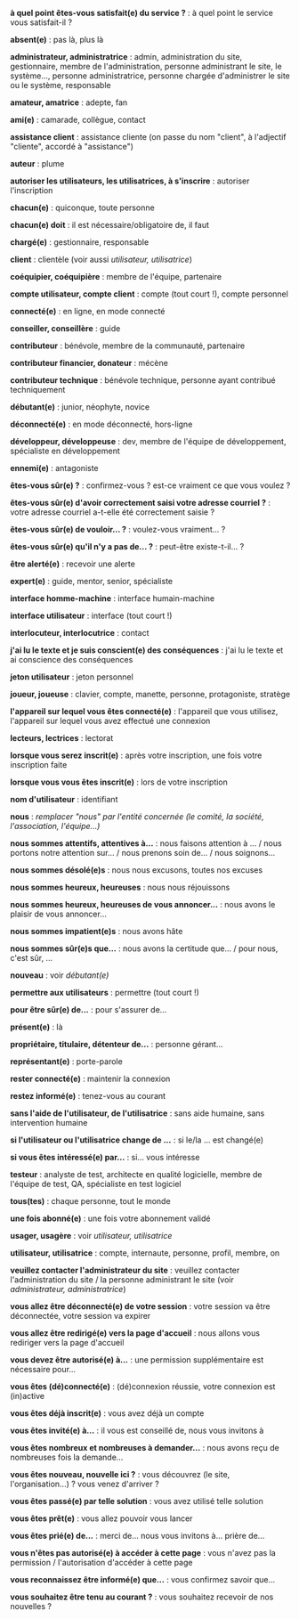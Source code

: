 **à quel point êtes-vous satisfait(e) du service ?** : à quel point le service vous satisfait-il ?

**absent(e)** : pas là, plus là

**administrateur, administratrice** : admin, administration du site, gestionnaire, membre de l'administration, personne administrant le site, le système..., personne administratrice, personne chargée d'administrer le site ou le système, responsable

**amateur, amatrice** : adepte, fan

**ami(e)** : camarade, collègue, contact

**assistance client** : assistance cliente (on passe du nom "client", à l'adjectif "cliente", accordé à "assistance")

**auteur** : plume

**autoriser les utilisateurs, les utilisatrices, à s'inscrire** : autoriser l'inscription

**chacun(e)** : quiconque, toute personne

**chacun(e) doit** : il est nécessaire/obligatoire de, il faut

**chargé(e)** : gestionnaire, responsable

**client** : clientèle (voir aussi *utilisateur, utilisatrice*)

**coéquipier, coéquipière** : membre de l'équipe, partenaire

**compte utilisateur, compte client** : compte (tout court !), compte personnel

**connecté(e)** : en ligne, en mode connecté

**conseiller, conseillère** : guide

**contributeur** : bénévole, membre de la communauté, partenaire

**contributeur financier, donateur** : mécène

**contributeur technique** : bénévole technique, personne ayant contribué techniquement

**débutant(e)** : junior, néophyte, novice

**déconnecté(e)** : en mode déconnecté, hors-ligne

**développeur, développeuse** : dev, membre de l'équipe de développement, spécialiste en développement

**ennemi(e)** : antagoniste

**êtes-vous sûr(e) ?** : confirmez-vous ? est-ce vraiment ce que vous voulez ?

**êtes-vous sûr(e) d'avoir correctement saisi votre adresse courriel ?** : votre adresse courriel a-t-elle été correctement saisie ?

**êtes-vous sûr(e) de vouloir... ?** : voulez-vous vraiment... ?

**êtes-vous sûr(e) qu'il n'y a pas de... ?** : peut-être existe-t-il... ?

**être alerté(e)** : recevoir une alerte

**expert(e)** : guide, mentor, senior, spécialiste

**interface homme-machine** : interface humain-machine

**interface utilisateur** : interface (tout court !)

**interlocuteur, interlocutrice** : contact

**j'ai lu le texte et je suis conscient(e) des conséquences** : j'ai lu le texte et ai conscience des conséquences

**jeton utilisateur** : jeton personnel

**joueur, joueuse** : clavier, compte, manette, personne, protagoniste, stratège

**l'appareil sur lequel vous êtes connecté(e)** : l'appareil que vous utilisez, l'appareil sur lequel vous avez effectué une connexion

**lecteurs, lectrices** : lectorat

**lorsque vous serez inscrit(e)** : après votre inscription, une fois votre inscription faite

**lorsque vous vous êtes inscrit(e)** : lors de votre inscription

**nom d'utilisateur** : identifiant

**nous** : *remplacer "nous" par l'entité concernée (le comité, la société, l'association, l'équipe...)*

**nous sommes attentifs, attentives à...** : nous faisons attention à ... / nous portons notre attention sur... / nous prenons soin de... / nous soignons...

**nous sommes désolé(e)s** : nous nous excusons, toutes nos excuses

**nous sommes heureux, heureuses** : nous nous réjouissons

**nous sommes heureux, heureuses de vous annoncer...** : nous avons le plaisir de vous annoncer...

**nous sommes impatient(e)s** : nous avons hâte

**nous sommes sûr(e)s que...** : nous avons la certitude que... / pour nous, c'est sûr, ...

**nouveau** : voir *débutant(e)*

**permettre aux utilisateurs** : permettre (tout court !)

**pour être sûr(e) de...** : pour s'assurer de...

**présent(e)** : là

**propriétaire, titulaire, détenteur de...** : personne gérant...

**représentant(e)** : porte-parole

**rester connecté(e)** : maintenir la connexion

**restez informé(e)** : tenez-vous au courant

**sans l'aide de l'utilisateur, de l'utilisatrice** : sans aide humaine, sans intervention humaine

**si l'utilisateur ou l'utilisatrice change de ...** : si le/la ... est changé(e)

**si vous êtes intéressé(e) par...** : si... vous intéresse

**testeur** : analyste de test, architecte en qualité logicielle, membre de l'équipe de test, QA, spécialiste en test logiciel

**tous(tes)** : chaque personne, tout le monde

**une fois abonné(e)** : une fois votre abonnement validé

**usager, usagère** : voir *utilisateur, utilisatrice*

**utilisateur, utilisatrice** : compte, internaute, personne, profil, membre, on

**veuillez contacter l'administrateur du site** : veuillez contacter l'administration du site / la personne administrant le site (voir *administrateur, administratrice*)

**vous allez être déconnecté(e) de votre session** : votre session va être déconnectée, votre session va expirer

**vous allez être redirigé(e) vers la page d'accueil** : nous allons vous rediriger vers la page d'accueil

**vous devez être autorisé(e) à...** : une permission supplémentaire est nécessaire pour...

**vous êtes (dé)connecté(e)** : (dé)connexion réussie, votre connexion est (in)active

**vous êtes déjà inscrit(e)** : vous avez déjà un compte

**vous êtes invité(e) à...** : il vous est conseillé de, nous vous invitons à

**vous êtes nombreux et nombreuses à demander...** : nous avons reçu de nombreuses fois la demande...

**vous êtes nouveau, nouvelle ici ?** : vous découvrez (le site, l'organisation...) ? vous venez d'arriver ?

**vous êtes passé(e) par telle solution** : vous avez utilisé telle solution

**vous êtes prêt(e)** : vous allez pouvoir vous lancer

**vous êtes prié(e) de...** : merci de... nous vous invitons à... prière de...

**vous n'êtes pas autorisé(e) à accéder à cette page** : vous n'avez pas la permission / l'autorisation d'accéder à cette page

**vous reconnaissez être informé(e) que...** : vous confirmez savoir que...

**vous souhaitez être tenu au courant ?** : vous souhaitez recevoir de nos nouvelles ?
